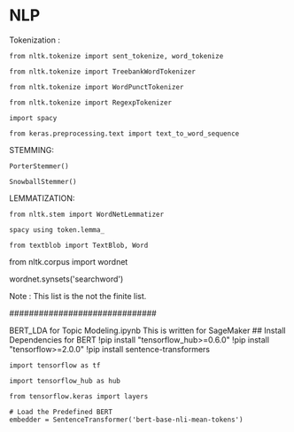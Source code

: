 # NLP

Tokenization :

    from nltk.tokenize import sent_tokenize, word_tokenize
    
    from nltk.tokenize import TreebankWordTokenizer 
       
    from nltk.tokenize import WordPunctTokenizer
    
    from nltk.tokenize import RegexpTokenizer 
    
    import spacy
    
    from keras.preprocessing.text import text_to_word_sequence


STEMMING:

    PorterStemmer()
    
    SnowballStemmer()
    
LEMMATIZATION:

    from nltk.stem import WordNetLemmatizer
    
    spacy using token.lemma_
    
    from textblob import TextBlob, Word
    
 from nltk.corpus import wordnet
 
 wordnet.synsets('searchword')
    
Note : This list is the not the finite list.
    
    
##############################

BERT_LDA for Topic Modeling.ipynb
        This is written for SageMaker
    ## Install Dependencies for BERT
    !pip install "tensorflow_hub>=0.6.0"
    !pip install "tensorflow>=2.0.0"
    !pip install sentence-transformers
    
    import tensorflow as tf
    
    import tensorflow_hub as hub
    
    from tensorflow.keras import layers
    
    # Load the Predefined BERT
    embedder = SentenceTransformer('bert-base-nli-mean-tokens')
